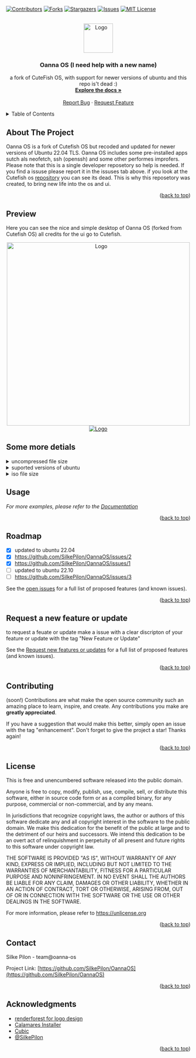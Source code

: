 <div id="top"></div>



<!-- PROJECT SHIELDS -->
[![Contributors][contributors-shield]][contributors-url]
[![Forks][forks-shield]][forks-url]
[![Stargazers][stars-shield]][stars-url]
[![Issues][issues-shield]][issues-url]
[![MIT License][license-shield]][license-url]



<!-- PROJECT LOGO -->
<br />
<div align="center">
  <a href="https://github.com/SilkePilon/OannaOS/">
    <img src="https://github.com/SilkePilon/OannaOS/blob/main/oannaos.png" alt="Logo" width="80" height="80">
  </a>

<h3 align="center">Oanna OS (I need help with a new name)</h3>

  <p align="center">
    a fork of CuteFish OS, with support for newer versions of ubuntu and this repo is't dead :)
    <br />
    <a href="https://github.com/SilkePilon/OannaOS"><strong>Explore the docs »</strong></a>
    <br />
    <br />
    <a href="https://github.com/SilkePilon/OannaOS/issues">Report Bug</a>
    ·
    <a href="https://github.com/SilkePilon/OannaOS/issues">Request Feature</a>
  </p>
</div>



<!-- TABLE OF CONTENTS -->
<details>
  <summary>Table of Contents</summary>
  <ol>
    <li>
      <a href="#about-the-project">About The Project</a>
      <ul>
        <li><a href="#built-with">Built With</a></li>
      </ul>
    </li>
    </li>
    <li><a href="#roadmap">Roadmap</a></li>
    <li><a href="#contributing">Contributing</a></li>
    <li><a href="#license">License</a></li>
    <li><a href="#contact">Contact</a></li>
    <li><a href="#acknowledgments">Acknowledgments</a></li>
  </ol>
</details>



<!-- ABOUT THE PROJECT -->
## About The Project



Oanna OS is a fork of Cutefish OS but recoded and updated for newer versions of Ubuntu 22.04 TLS. Oanna OS includes some pre-installed apps sutch als neofetch, ssh (openssh) and some other performes improfers. Please note that this is a single developer reposetory so help is needed. If you find a issuse please report it in the issuses tab above. if you look at the Cutefish os [repository](https://github.com/orgs/cutefishos/repositories) you can see its dead. This is why this reposetory was created, to bring new life into the os and ui. 

<p align="right">(<a href="#top">back to top</a>)</p>







<!-- GETTING STARTED -->
## Preview

Here you can see the nice and simple desktop of Oanna OS (forked from Cutefish OS)
all credits for the ui go to Cutefish.

<div align="center">
  <a href="https://github.com/SilkePilon/OannaOS/">
    <img src="https://github.com/SilkePilon/OannaOS/blob/main/compressing.png" width="500" alt="Logo">
  </a>
</div>


<div align="center">
  <a href="https://github.com/SilkePilon/OannaOS/">
    <img src="https://github.com/SilkePilon/OannaOS/blob/master/dataonreq.png" alt="Logo">
  </a>
</div>

## Some more detials
<details>
	<summary>uncompressed file size</summary>
	<br>




``` 
	7.12 GB
```



</details>
<details>
	<summary>suported versions of ubuntu</summary>
	<br>




``` 
	22.04 TLS & 22.10 TLS
```



</details>
<details>
	<summary>iso file size</summary>
	<br>




``` 
	about 2.5 GB
```



</details>



<!-- USAGE EXAMPLES -->

## Usage


_For more examples, please refer to the [Documentation](https://oanna-os)_

<p align="right">(<a href="#top">back to top</a>)</p>



<!-- ROADMAP -->
## Roadmap

- [x] updated to ubuntu 22.04 
- [x] https://github.com/SilkePilon/OannaOS/issues/2
- [x] https://github.com/SilkePilon/OannaOS/issues/1
- [ ] updated to ubuntu 22.10
- [ ] https://github.com/SilkePilon/OannaOS/issues/3

See the [open issues](https://github.com/SilkePilon/OannaOS/issues) for a full list of proposed features (and known issues).

<p align="right">(<a href="#top">back to top</a>)</p>

## Request a new feature or update

to request a feuate or update make a issue with a clear discripton of your feature or update with the tag "New Feature or Update"

See the [Request new features or updates](https://github.com/SilkePilon/OannaOS/issues) for a full list of proposed features (and known issues).

<p align="right">(<a href="#top">back to top</a>)</p>



<!-- CONTRIBUTING -->
## Contributing
(soon!)
Contributions are what make the open source community such an amazing place to learn, inspire, and create. Any contributions you make are **greatly appreciated**.

If you have a suggestion that would make this better, simply open an issue with the tag "enhancement".
Don't forget to give the project a star! Thanks again!


<p align="right">(<a href="#top">back to top</a>)</p>



<!-- LICENSE -->
## License

This is free and unencumbered software released into the public domain.

Anyone is free to copy, modify, publish, use, compile, sell, or distribute this software, either in source code form or as a compiled binary, for any purpose, commercial or non-commercial, and by any means.

In jurisdictions that recognize copyright laws, the author or authors of this software dedicate any and all copyright interest in the software to the public domain. We make this dedication for the benefit of the public at large and to the detriment of our heirs and successors. We intend this dedication to be an overt act of relinquishment in perpetuity of all present and future rights to this software under copyright law.

THE SOFTWARE IS PROVIDED "AS IS", WITHOUT WARRANTY OF ANY KIND, EXPRESS OR IMPLIED, INCLUDING BUT NOT LIMITED TO THE WARRANTIES OF MERCHANTABILITY, FITNESS FOR A PARTICULAR PURPOSE AND NONINFRINGEMENT. IN NO EVENT SHALL THE AUTHORS BE LIABLE FOR ANY CLAIM, DAMAGES OR OTHER LIABILITY, WHETHER IN AN ACTION OF CONTRACT, TORT OR OTHERWISE, ARISING FROM, OUT OF OR IN CONNECTION WITH THE SOFTWARE OR THE USE OR OTHER DEALINGS IN THE SOFTWARE.

For more information, please refer to https://unlicense.org

<p align="right">(<a href="#top">back to top</a>)</p>



<!-- CONTACT -->
## Contact

Silke Pilon - team@oanna-os

Project Link: [https://github.com/SilkePilon/OannaOS](https://github.com/SilkePilon/OannaOS)

<p align="right">(<a href="#top">back to top</a>)</p>



<!-- ACKNOWLEDGMENTS -->
## Acknowledgments

* [renderforest for logo design](https://www.renderforest.com/#Videos)
* [Calamares Installer](https://calamares.io/)
* [Cubic](https://github.com/PJ-Singh-001/Cubic)
* [@SilkePilon]()

<p align="right">(<a href="#top">back to top</a>)</p>



<!-- MARKDOWN LINKS & IMAGES -->
<!-- https://www.markdownguide.org/basic-syntax/#reference-style-links -->
[contributors-shield]: https://img.shields.io/github/contributors/SilkePilon/OannaOS.svg?style=for-the-badge
[contributors-url]: https://github.com/SilkePilon/oanna-os/graphs/contributors
[forks-shield]: https://img.shields.io/github/forks/SilkePilon/OannaOS.svg?style=for-the-badge
[forks-url]: https://github.com/SilkePilon/oanna-os/network/members
[stars-shield]: https://img.shields.io/github/stars/SilkePilon/OannaOS.svg?style=for-the-badge
[stars-url]: https://github.com/SilkePilon/oanna-os/stargazers
[issues-shield]: https://img.shields.io/github/issues/SilkePilon/OannaOS.svg?style=for-the-badge
[issues-url]: https://github.com/SilkePilon/oanna-os/issues
[license-shield]: https://img.shields.io/github/license/SilkePilon/OannaOS.svg?style=for-the-badge
[license-url]: https://github.com/SilkePilon/OannaOS/blob/master/LICENSE.md
[product-screenshot]: images/screenshot.png
<div id="top"></div>
